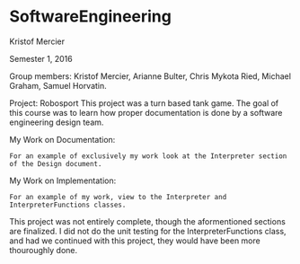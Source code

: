 # SoftwareEngineering

Kristof Mercier

Semester 1, 2016

Group members: Kristof Mercier, Arianne Bulter, Chris Mykota Ried, Michael Graham, Samuel Horvatin.


Project: Robosport
  This project was a turn based tank game.  The goal of this course was to learn how proper documentation
  is done by a software engineering design team.

My Work on Documentation:

	For an example of exclusively my work look at the Interpreter section of the Design document.
	
My Work on Implementation:

	For an example of my work, view to the Interpreter and InterpreterFunctions classes.
	
This project was not entirely complete, though the aformentioned sections are finalized. 
I did not do the unit testing for the InterpreterFunctions class, and had we continued with this project, they would have been more thouroughly done. 
